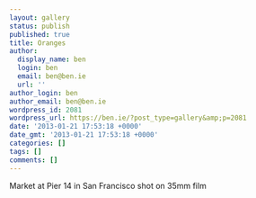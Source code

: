 ```yaml
---
layout: gallery
status: publish
published: true
title: Oranges
author:
  display_name: ben
  login: ben
  email: ben@ben.ie
  url: ''
author_login: ben
author_email: ben@ben.ie
wordpress_id: 2081
wordpress_url: https://ben.ie/?post_type=gallery&amp;p=2081
date: '2013-01-21 17:53:18 +0000'
date_gmt: '2013-01-21 17:53:18 +0000'
categories: []
tags: []
comments: []
---
```

<p>Market at Pier 14 in San Francisco shot on 35mm film</p>
